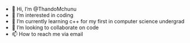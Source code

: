 - 👋 Hi, I’m @ThandoMchunu
- 👀 I’m interested in coding
- 🌱 I’m currently learning c++ for my first in computer science undergrad
- 💞️ I’m looking to collaborate on code
- 📫 How to reach me via email

<!---
ThandoMchunu/ThandoMchunu is a ✨ special ✨ repository because its `README.md` (this file) appears on your GitHub profile.
You can click the Preview link to take a look at your changes.
--->
